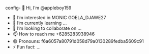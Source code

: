 config- 👋 Hi, I’m @appleboy159
- 👀 I’m interested in MONIC    GOELA_DJAWE27
- 🌱 I’m currently learning ...
- 💞️ I’m looking to collaborate on ...
- 📫 How to reach me +6285283938946
- 😄 Pronouns: f6a6057a80791d058d79a0130289fedba5609c91
- ⚡ Fun fact: ...

<!---
appleboy159/appleboy159 is a ✨ special ✨ repository because its `README.md` (this file) appears on your GitHub profile.
You can click the Preview link to take a look at your var camera = window.FontAwesome.icon({ prefix: 'fas', iconName: 'camera' })
GOELA_DJAWE27
#https://github.com/ipinfo/cli
